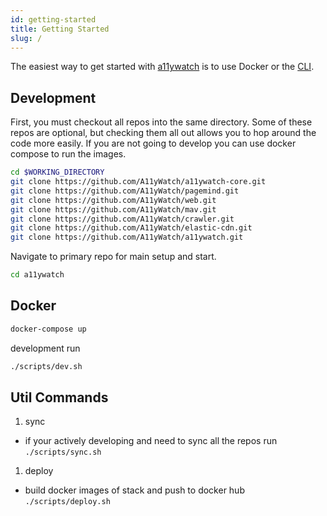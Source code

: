 ```yaml
---
id: getting-started
title: Getting Started
slug: /
---
```


The easiest way to get started with [a11ywatch](https://github.com/A11yWatch/a11ywatch) is to use Docker or the [CLI](./cli.md).

## Development

First, you must checkout all repos into the same directory. Some of these repos are optional, but checking them all out allows you to hop around the code more easily. If you are not going to develop you can use docker compose to run the images.

```sh
cd $WORKING_DIRECTORY
git clone https://github.com/A11yWatch/a11ywatch-core.git
git clone https://github.com/A11yWatch/pagemind.git
git clone https://github.com/A11yWatch/web.git
git clone https://github.com/A11yWatch/mav.git
git clone https://github.com/A11yWatch/crawler.git
git clone https://github.com/A11yWatch/elastic-cdn.git
git clone https://github.com/A11yWatch/a11ywatch.git
```

Navigate to primary repo for main setup and start.

```sh
cd a11ywatch
```

## Docker

```sh
docker-compose up
```

development run

```sh
./scripts/dev.sh
```

## Util Commands

1. sync

- if your actively developing and need to sync all the repos run `./scripts/sync.sh`

1. deploy

- build docker images of stack and push to docker hub `./scripts/deploy.sh`
